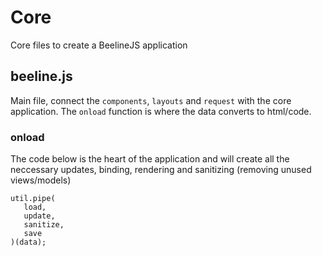 # Core
Core files to create a BeelineJS application

## beeline.js
Main file, connect the `components`, `layouts` and `request` with the core application.
The `onload` function is where the data converts to html/code.

### onload
The code below is the heart of the application and will create all the neccessary
updates, binding, rendering and sanitizing (removing unused views/models)


```
util.pipe(
   load,
   update,
   sanitize, 
   save
)(data);
```
